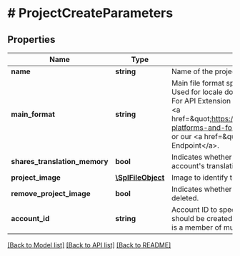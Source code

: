 # # ProjectCreateParameters

## Properties

Name | Type | Description | Notes
------------ | ------------- | ------------- | -------------
**name** | **string** | Name of the project | [optional] 
**main_format** | **string** | Main file format specified by its API Extension name. Used for locale downloads if no format is specified. For API Extension names of available file formats see &lt;a href&#x3D;\&quot;https://help.phrase.com/help/supported-platforms-and-formats\&quot;&gt;Format Guide&lt;/a&gt; or our &lt;a href&#x3D;\&quot;#formats\&quot;&gt;Formats API Endpoint&lt;/a&gt;. | [optional] 
**shares_translation_memory** | **bool** | Indicates whether the project should share the account&#39;s translation memory | [optional] 
**project_image** | [**\SplFileObject**](\SplFileObject.md) | Image to identify the project | [optional] 
**remove_project_image** | **bool** | Indicates whether the project image should be deleted. | [optional] 
**account_id** | **string** | Account ID to specify the actual account the project should be created in. Required if the requesting user is a member of multiple accounts. | [optional] 

[[Back to Model list]](../../README.md#documentation-for-models) [[Back to API list]](../../README.md#documentation-for-api-endpoints) [[Back to README]](../../README.md)


